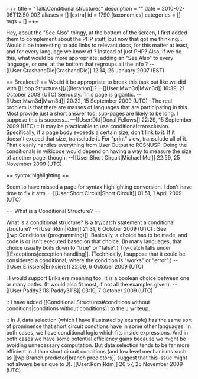 +++
title = "Talk:Conditional structures"
description = ""
date = 2010-02-06T12:50:00Z
aliases = []
[extra]
id = 1790
[taxonomies]
categories = []
tags = []
+++

Hey, about the "See Also" thingy, at the bottom of the screen, I first added them to complement about the PHP stuff, but now that got me thinking... Would it be interesting to add links to relevant docs, for this matter at least, and for every language we know of ? Instead of just PHP? Also, if we do this, what would be more appropriate: adding an "See Also" to every language, or one, at the bottom that regroups all the info ? --[[User:CrashandDie|CrashandDie]] 12:14, 25 January 2007 (EST)

== Breakout? ==
Would it be appropriate to break this task out like we did with [[Loop Structures]]/[[Iteration]]? --[[User:Mwn3d|Mwn3d]] 16:39, 21 October 2008 (UTC)
Seriously. This page is gigantic. --[[User:Mwn3d|Mwn3d]] 20:32, 15 September 2009 (UTC)
: The real problem is that there are masses of languages that are participating in this. Most provide just a short answer too; sub-pages are likely to be long. I suppose this is success... —[[User:Dkf|Donal Fellows]] 22:29, 15 September 2009 (UTC)
:: It may be practicable to use conditional transclusion.  Specifically, if a page body exceeds a certain size, don't link to it.  If it doesn't exceed that size, transclude it.  For "print" view, transclude all of it.  That cleanly handles everything from User Output to RCSNUSP. Doing the conditionals in wikicode would depend on having a way to measure the size of another page, though. --[[User:Short Circuit|Michael Mol]] 22:59, 25 November 2009 (UTC)

== syntax highlighting ==

Seem to have missed a page for syntax highlighting conversion.  I don't have time to fix it atm. --[[User:Short Circuit|Short Circuit]] 01:51, 1 April 2009 (UTC)

== What is a Conditional Structure? ==

What is a conditional structure?  Is a try/catch statement a conditional structure?
--[[User:Rdm|Rdm]] 21:31, 6 October 2009 (UTC)
: See [[wp:Conditional (programming)]]. Basically, a choice has to be made, and code is or isn't executed based on that choice. (In many languages, that choice usually boils down to "true" or "false".) Try-catch falls under [[Exceptions|exception handling]]. (Technically, I suppose that it could be considered a conditional, where the condition is "works" or "error".) -- [[User:Eriksiers|Eriksiers]] 22:09, 6 October 2009 (UTC)

: I would support Eriksiers meaning too. It is a boolean choice between one or many paths. (It would also fit most, if not all the examples given). --[[User:Paddy3118|Paddy3118]] 03:10, 7 October 2009 (UTC)

:: I have added [[Conditional Structures#conditions without conditions|conditions without conditions]] to the J writeup.

:: In J, data selection (which I have illustrated by example) has the same sort of prominence that short circuit condtions have in some other languages.  In both cases, we have conditional logic which fits inside expressions.  And in both cases we have some potential efficiency gains because we might be avoiding unnecessary computation.  But data selection tends to be far more efficient in J than short circuit conditions (and low level mechanisms such as [[wp:Branch predictor|branch predictors]] suggest that this issue might not always be unique to J). [[User:Rdm|Rdm]] 20:57, 25 November 2009 (UTC)
